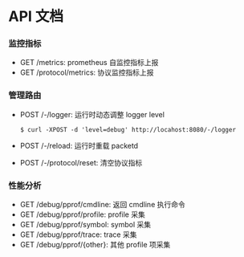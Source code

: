 # API 文档

### 监控指标

* GET /metrics: prometheus 自监控指标上报
* GET /protocol/metrics: 协议监控指标上报

### 管理路由

* POST /-/logger: 运行时动态调整 logger level

    ```shell
    $ curl -XPOST -d 'level=debug' http://locahost:8080/-/logger 
    ```

* POST /-/reload: 运行时重载 packetd
* POST /-/protocol/reset: 清空协议指标

### 性能分析

* GET /debug/pprof/cmdline: 返回 cmdline 执行命令
* GET /debug/pprof/profile: profile 采集
* GET /debug/pprof/symbol: symbol 采集
* GET /debug/pprof/trace: trace 采集
* GET /debug/pprof/{other}: 其他 profile 项采集
